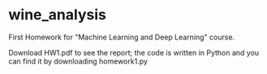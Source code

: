 # wine_analysis
First Homework for "Machine Learning and Deep Learning" course. 

Download HW1.pdf to see the report; the code is written in Python and you can find it by downloading homework1.py
